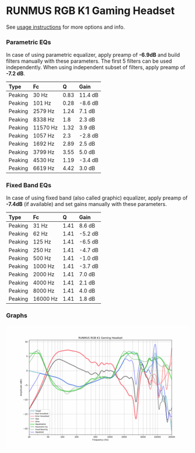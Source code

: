 # RUNMUS RGB K1 Gaming Headset
See [usage instructions](https://github.com/jaakkopasanen/AutoEq#usage) for more options and info.

### Parametric EQs
In case of using parametric equalizer, apply preamp of **-6.9dB** and build filters manually
with these parameters. The first 5 filters can be used independently.
When using independent subset of filters, apply preamp of **-7.2 dB**.

| Type    | Fc       |    Q | Gain    |
|:--------|:---------|:-----|:--------|
| Peaking | 30 Hz    | 0.83 | 11.4 dB |
| Peaking | 101 Hz   | 0.28 | -8.6 dB |
| Peaking | 2579 Hz  | 1.24 | 7.1 dB  |
| Peaking | 8338 Hz  | 1.8  | 2.3 dB  |
| Peaking | 11570 Hz | 1.32 | 3.9 dB  |
| Peaking | 1057 Hz  | 2.3  | -2.8 dB |
| Peaking | 1692 Hz  | 2.89 | 2.5 dB  |
| Peaking | 3799 Hz  | 3.55 | 5.0 dB  |
| Peaking | 4530 Hz  | 1.19 | -3.4 dB |
| Peaking | 6619 Hz  | 4.42 | 3.0 dB  |

### Fixed Band EQs
In case of using fixed band (also called graphic) equalizer, apply preamp of **-7.4dB**
(if available) and set gains manually with these parameters.

| Type    | Fc       |    Q | Gain    |
|:--------|:---------|:-----|:--------|
| Peaking | 31 Hz    | 1.41 | 8.6 dB  |
| Peaking | 62 Hz    | 1.41 | -5.2 dB |
| Peaking | 125 Hz   | 1.41 | -6.5 dB |
| Peaking | 250 Hz   | 1.41 | -4.7 dB |
| Peaking | 500 Hz   | 1.41 | -1.0 dB |
| Peaking | 1000 Hz  | 1.41 | -3.7 dB |
| Peaking | 2000 Hz  | 1.41 | 7.0 dB  |
| Peaking | 4000 Hz  | 1.41 | 2.1 dB  |
| Peaking | 8000 Hz  | 1.41 | 4.0 dB  |
| Peaking | 16000 Hz | 1.41 | 1.8 dB  |

### Graphs
![](./RUNMUS%20RGB%20K1%20Gaming%20Headset.png)